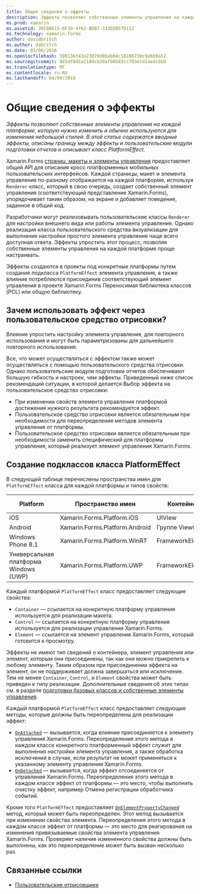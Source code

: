 ```yaml
---
title: Общие сведения о эффекты
description: Эффекты позволяют собственные элементы управления на каждой платформе, которую нужно изменить и обычно используются для изменения небольшой стилей. В этой статье содержатся вводные эффекты, описаны границу между эффекты и пользовательские модули подготовки отчетов и описывает класс PlatformEffect.
ms.prod: xamarin
ms.assetid: 30CB8615-8F39-4762-BDB7-333D2B57D112
ms.technology: xamarin-forms
author: davidbritch
ms.author: dabritch
ms.date: 03/08/2016
ms.openlocfilehash: 598136f43a23070d8bab04c18106738c9e6b0a52
ms.sourcegitcommit: 945df041e2180cb20af08b83cc703ecd1aedc6b0
ms.translationtype: MT
ms.contentlocale: ru-RU
ms.lasthandoff: 04/04/2018
---
```

# <a name="introduction-to-effects"></a>Общие сведения о эффекты

_Эффекты позволяют собственные элементы управления на каждой платформе, которую нужно изменить и обычно используются для изменения небольшой стилей. В этой статье содержатся вводные эффекты, описаны границу между эффекты и пользовательские модули подготовки отчетов и описывает класс PlatformEffect._

Xamarin.Forms [страниц, макеты и элементы управления](~/xamarin-forms/user-interface/controls/index.md) предоставляет общий API для описания кросс платформенных мобильных пользовательских интерфейсов. Каждой страницы, макет и элемента управления по-разному отображается на каждой платформе, используя `Renderer` класс, который в свою очередь, создает собственный элемент управления (соответствующий представление Xamarin.Forms), упорядочивает таким образом, на экране и добавляет поведение, заданное в общий код.

Разработчики могут реализовывать пользовательские классы `Renderer` для настройки внешнего вида или работы элемента управления. Однако реализация класса пользовательского средства визуализации для выполнения настройки простого элемента управления чаще всего доступная ответа. Эффекты упростить этот процесс, позволяя собственные элементы управления на каждой платформе проще настраивать.

Эффекты создаются в проекты под конкретные платформы путем создания подкласса `PlatformEffect` элемента управления, а также влияние потребляются присоединив соответствующий элемент управления в проекте Xamarin.Forms Переносимая библиотека классов (PCL) или общую библиотеку.

## <a name="why-use-an-effect-over-a-custom-renderer"></a>Зачем использовать эффект через пользовательское средство отрисовки?

Влияние упростить настройку элемента управления, для повторного использования и могут быть параметризованы для дальнейшего повторного использования.

Все, что может осуществляться с эффектом также может осуществляться с помощью пользовательского средства отрисовки. Однако пользовательские модули подготовки отчетов обеспечивают большую гибкость и настроек, чем эффекты. Приведенный ниже список рекомендаций ситуации, в которой делается Выбор эффекта на пользовательское средство отрисовки:

- При изменении свойств элемента управления платформой достижения нужного результата рекомендуется эффект.
- Пользовательское средство отрисовки является обязательным при необходимости для переопределения методов элемента управления от платформы.
- Пользовательское средство отрисовки является обязательным при необходимости заменить специфический для платформы управления, который реализует элемент управления Xamarin.Forms.

## <a name="subclassing-the-platformeffect-class"></a>Создание подклассов класса PlatformEffect

В следующей таблице перечислены пространства имен для `PlatformEffect` класса для каждой платформы и типов свойств:

|Platform|Пространство имен|Контейнер|Элемент управления|
|--- |--- |--- |--- |
|iOS|Xamarin.Forms.Platform.iOS|UIView|UIView|
|Android|Xamarin.Forms.Platform.Android|Группе ViewGroup|Просмотр|
|Windows Phone 8.1|Xamarin.Forms.Platform.WinRT|FrameworkElement|FrameworkElement|
|Универсальная платформа Windows (UWP)|Xamarin.Forms.Platform.UWP|FrameworkElement|FrameworkElement|

Каждый платформой `PlatformEffect` класс предоставляет следующие свойства:

- `Container` — ссылается на конкретную платформу управления используется для реализации макета.
- `Control` — ссылается на конкретную платформу управления используется для реализации управления Xamarin.Forms.
- `Element` — ссылается на элемент управления Xamarin.Forms, который готовится к просмотру.

Эффекты не имеют тип сведений о контейнера, элемент управления или элемент, которым они присоединены, так как они можно прикрепить к любому элементу. Таким образом при присоединении эффекта на элемент, он не поддерживает должна завершаться или исключение. Тем не менее `Container`, `Control`, и `Element` свойства может быть приведен к типу реализации. Дополнительные сведения об этих типах см. в разделе [подготовки базовых классов и собственные элементы управления](~/xamarin-forms/app-fundamentals/custom-renderer/renderers.md).

Каждый платформой `PlatformEffect` класс предоставляет следующие методы, которые должны быть переопределены для реализации эффект:

- [`OnAttached`](https://developer.xamarin.com/api/member/Xamarin.Forms.Effect.OnAttached()/) — вызывается, когда влияние присоединяется к элементу управления Xamarin.Forms. Переопределения этого метода в каждом классе конкретного платформенный эффект служит для выполнения настройки элемента управления, а также обработка исключений в случае, если результат не может применяться к указанному элементу управления Xamarin.Forms.
- [`OnDetached`](https://developer.xamarin.com/api/member/Xamarin.Forms.Effect.OnDetached()/) — вызывается, когда эффект отсоединяется от управления Xamarin.Forms. Переопределения этого метода в каждом классе эффект от платформы — это место, чтобы выполнить очистку эффект, например Отмена регистрации обработчика событий.

Кроме того `PlatformEffect` предоставляет [ `OnElementPropertyChanged` ](https://developer.xamarin.com/api/member/Xamarin.Forms.PlatformEffect%3CTContainer,TControl%3E.OnElementPropertyChanged/p/System.ComponentModel.PropertyChangedEventArgs/) метод, который может быть переопределен. Этот метод вызывается при изменении свойства элемента. Переопределения этого метода в каждом классе эффект от платформы — это место для реагирования на изменения привязываемые свойства элемента управления Xamarin.Forms. Проверяет наличие измененного свойства должны быть выполнены, как это переопределение может быть вызван несколько раз.


## <a name="related-links"></a>Связанные ссылки

- [Пользовательские отрисовщики](~/xamarin-forms/app-fundamentals/custom-renderer/index.md)

